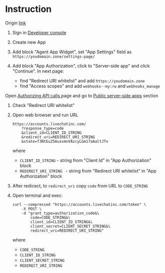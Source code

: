 # Instruction


Origin [link](https://developers.livechat.com/docs/getting-started/guides/webhook-apps/)

1. Sign in [Developer console](https://developers.livechat.com/console/) 
2. Create new App
3. Add block "Agent App Widget", set "App Settings" field as `https://youdomain.zone/settings-page/`
	
4. Add block "App Authorization", click to "Server-side app" and click "Continue". In next page:
	* find "Redirect URI whitelist" and add `https://youdomain.zone`
	* find "Access scopes" and add `webhooks--my:rw` and `webhooks_manage`

Open [Authorizing API calls
](https://developers.livechat.com/docs/getting-started/authorization/#agent-authorization-flows) page and go to [Public server-side apps](https://developers.livechat.com/docs/getting-started/authorization/#public-server-side-apps) section

1. Check "Redirect URI whitelist"
2. Open web browser and run URL
	```
	https://accounts.livechatinc.com/
		?response_type=code
		&client_id=CLIENT_ID_STRING
		&redirect_uri=REDIRECT_URI_STRING
		&state=f3NtEuZ5AuxsmnVAzcyLGm17aAaltJTv
	```
	where
	* `CLIENT_ID_STRING` - string from "Client Id" in "App Authorization" block
	* `REDIRECT_URI_STRING ` - string from "Redirect URI whitelist" in "App Authorization" block
		
3. After redicect, to `redirect_uri` copy `code` from URL to `CODE_STRING`
4. Open terminal and exec:
	```
	curl --compressed "https://accounts.livechatinc.com/token" \
		-X POST \
		-d "grant_type=authorization_code&\
			code=CODE_STRING&\
			client_id=CLIENT_ID_STRING&\
			client_secret=CLIENT_SECRET_STRING&\
			redirect_uri=REDIRECT_URI_STRING"
	``` 
	where 
	* `CODE_STRING`
	* `CLIENT_ID_STRING`
	* `CLIENT_SECRET_STRING`
	* `REDIRECT_URI_STRING`